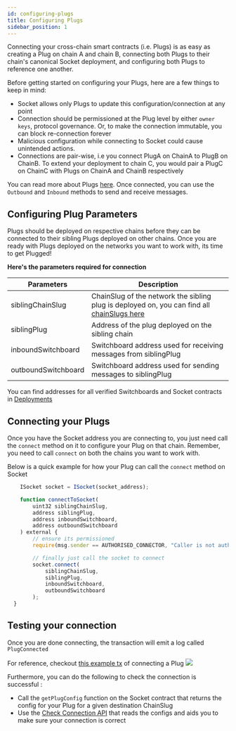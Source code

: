 ```yaml
---
id: configuring-plugs
title: Configuring Plugs
sidebar_position: 1
---
```

Connecting your cross-chain smart contracts (i.e. Plugs) is as easy as creating a Plug on chain A and chain B, connecting both Plugs to their chain's canonical Socket deployment, and configuring both Plugs to reference one another. 

Before getting started on configuring your Plugs, here are a few things to keep in mind: 
- Socket allows only Plugs to update this configuration/connection at any point
- Connection should be permissioned at the Plug level by either `owner keys`, protocol governance. Or, to make the connection immutable, you can block re-connection forever
- Malicious configuration while connecting to Socket could cause unintended actions.
- Connections are pair-wise, i.e you connect PlugA on ChainA to PlugB on ChainB. To extend your deployment to chain C, you would pair a PlugC on ChainC with Plugs on ChainA and ChainB respectively

You can read more about Plugs [here](../../Learn/Components/Plugs.md). Once connected, you can use the `Outbound` and `Inbound` methods to send and receive messages.

## Configuring Plug Parameters

Plugs should be deployed on respective chains before they can be connected to their sibling Plugs deployed on other chains. Once you are ready with Plugs deployed on the networks you want to work with, its time to get Plugged!

**Here's the parameters required for connection**

| Parameters | Description |
| --- | --- |
| siblingChainSlug | ChainSlug of the network the sibling plug is deployed on, you can find all [chainSlugs here](../../dev-resources/Deployments.mdx) |
| siblingPlug | Address of the plug deployed on the sibling chain |
| inboundSwitchboard | Switchboard address used for receiving messages from siblingPlug |
| outboundSwitchboard | Switchboard address used for sending messages to siblingPlug |

You can find addresses for all verified Switchboards and Socket contracts in [Deployments](../../dev-resources/Deployments.mdx)

## Connecting your Plugs

Once you have the Socket address you are connecting to, you just need call the `connect` method on it to configure your Plug on that chain. Remember, you need to call `connect` on both the chains you want to work with.

Below is a quick example for how your Plug can call the `connect` method on Socket

```javascript
    ISocket socket = ISocket(socket_address);

    function connectToSocket(
        uint32 siblingChainSlug,
        address siblingPlug,
        address inboundSwitchboard,
        address outboundSwitchboard
    ) external {
        // ensure its permissioned
        require(msg.sender == AUTHORISED_CONNECTOR, "Caller is not authorised to make make connections");

        // finally just call the socket to connect 
        socket.connect(
            siblingChainSlug,
            siblingPlug,
            inboundSwitchboard,
            outboundSwitchboard
        );
  }
```

## Testing your connection
Once you are done connecting, the transaction will emit a log called `PlugConnected`

For reference, checkout [this example tx](https://goerli.etherscan.io/tx/0x37040ec23ae744c8e4ea2961ceae8a4f32abaf04cc112c017089e95ceefb1653#eventlog) of connecting a Plug
<img src="/SocketDocs-Deployment/img/plug-connected.png" />

Furthermore, you can do the following to check the connection is successful :
- Call the `getPlugConfig` function on the Socket contract that returns the config for your Plug for a given destination ChainSlug
- Use the [Check Connection API](../../dev-resources/APIReference/CheckConnection.md) that reads the configs and aids you to make sure your connection is correct

<!-- // TODO: ADD GIF; ITs time to send it -->